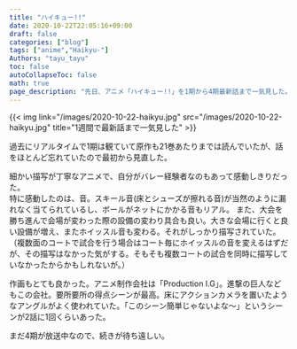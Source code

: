 ```yaml
---
title: "ハイキュー!!"
date: 2020-10-22T22:05:16+09:00
draft: false
categories: ["blog"]
tags: ["anime","Haikyu-"]
Authors: "tayu_tayu"
toc: false
autoCollapseToc: false
math: true
page_description: "先日、アニメ「ハイキュー!!」を1期から4期最新話まで一気見した。"
---
```


{{< img link="/images/2020-10-22-haikyu.jpg" src="/images/2020-10-22-haikyu.jpg" title="1週間で最新話まで一気見した" >}}

過去にリアルタイムで1期は観ていて原作も21巻あたりまでは読んでいたが、話をほとんど忘れていたので最初から見直した。

細かい描写が丁寧なアニメで、自分がバレー経験者なのもあって感動しきりだった。  
特に感動したのは、音。スキール音(床とシューズが擦れる音)が当然のように漏れなく当てられているし、ボールがネットにかかる音もリアル。
また、大会を勝ち進んで会場が変わった際の設備の変わり具合も良い。大きな会場に行くと良い設備が増え、またホイッスル音も変わる。それがしっかり描写されていた。（複数面のコートで試合を行う場合はコート毎にホイッスルの音を変えるはずだが、その描写はなかった気がする。そもそも複数コートの試合を同時に描写していなかったからかもしれないが。）

作画もとても良かった。アニメ制作会社は「Production I.G」。進撃の巨人などもこの会社。要所要所の得点シーンが最高。床にアクションカメラを置いたようなアングルがよく使われていた。「このシーン簡単じゃないよな～」というシーンが2話に1回くらいあった。

まだ4期が放送中なので、続きが待ち遠しい。
